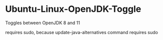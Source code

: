 # Ubuntu-Linux-OpenJDK-Toggle

Toggles between OpenJDK 8 and 11

requires sudo, because update-java-alternatives command requires sudo